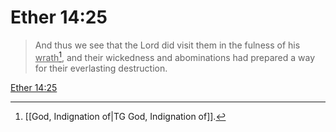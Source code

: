 # Ether 14:25

> And thus we see that the Lord did visit them in the fulness of his <u>wrath</u>[^a], and their wickedness and abominations had prepared a way for their everlasting destruction.

[Ether 14:25](https://www.churchofjesuschrist.org/study/scriptures/bofm/ether/14?lang=eng&id=p25#p25)


[^a]: [[God, Indignation of|TG God, Indignation of]].  
